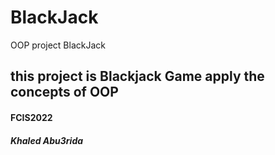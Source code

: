 # BlackJack
OOP project BlackJack 
## this project is Blackjack Game apply the concepts of OOP
#### FCIS2022
##### Khaled Abu3rida
